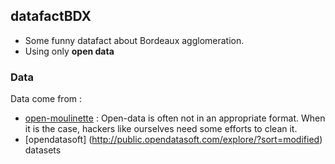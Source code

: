 ## datafactBDX


- Some funny datafact about Bordeaux agglomeration.
- Using only **open data**


### Data

Data come from : 

- [open-moulinette](https://github.com/anthill/open-moulinette) : Open-data is often not in an appropriate format. When it is the case, hackers like ourselves need some efforts to clean it. 
- [opendatasoft] (http://public.opendatasoft.com/explore/?sort=modified) datasets

